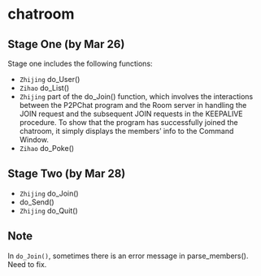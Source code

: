 # chatroom
## Stage One (by Mar 26)
Stage one includes the following functions:
- `Zhijing` do_User()
- `Zihao` do_List()
- `Zhijing` part of the do_Join() function, which involves the interactions between the P2PChat program and
the Room server in handling the JOIN request and the subsequent JOIN requests in the KEEPALIVE procedure. To show that the program has successfully joined the chatroom, it simply displays the members’ info to the Command Window.
- `Zihao` do_Poke()

## Stage Two (by Mar 28)
- `Zhijing` do_Join()
- do_Send()
- `Zhijing` do_Quit() 

## Note
In `do_Join()`, sometimes there is an error message in parse_members(). Need to fix.
